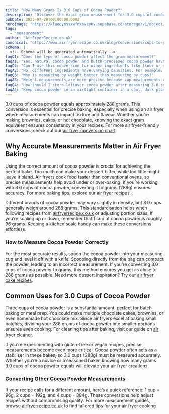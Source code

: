 ```yaml
---
title: "How Many Grams Is 3.0 Cups of Cocoa Powder?"
description: "Discover the exact gram measurement for 3.0 cups of cocoa powder to perfect your baking with precise conversions every time."
pubDate: 2025-07-28T00:00:00.000Z
heroImage: "https://klueoymssxwfnxsvcyhv.supabase.co/storage/v1/object/public/Shmucket/how-many-grams-is-3-cups-cocoa-powder.webp"
tags:
  - "measurement"
author: "AirFryerRecipe.co.uk"
canonical: "https://www.airfryerrecipe.co.uk/blog/conversions/cups-to-grams/how-many-grams-is-3-cups-cocoa-powder"
schema: |
  <!-- Schema will be generated automatically -->
faqQ1: "Does the type of cocoa powder affect the gram measurement?"
faqA1: "Yes, natural cocoa powder and Dutch-processed cocoa powder have slightly different densities, but the difference is minimal. For most recipes, 3.0 cups of either type will still weigh around 288 grams. Always spoon and level for the most accurate measurement."
faqQ2: "Can I use this conversion for other ingredients like flour or sugar?"
faqA2: "No, different ingredients have varying densities. For example, 3.0 cups of flour weigh about 360 grams, while sugar is closer to 600 grams. Always check a conversion chart specific to the ingredient you’re using."
faqQ3: "Why is measuring by weight better than measuring by cups?"
faqA3: "Weight measurements are more precise because cup measurements can vary based on how the ingredient is packed. Using grams ensures consistency, especially in air fryer baking where small deviations can affect cooking times and results."
faqQ4: "How should I store leftover cocoa powder after measuring 3.0 cups?"
faqA4: "Keep cocoa powder in an airtight container in a cool, dark place to maintain freshness. Proper storage prevents clumping and preserves flavour, ensuring your next bake with 3.0 cups (288g) of cocoa powder tastes just as good."
---
```

<p>3.0 cups of cocoa powder equals approximately 288 grams. This conversion is essential for precise baking, especially when using an air fryer where measurements can impact texture and flavour. Whether you’re making brownies, cakes, or hot chocolate, knowing the exact gram equivalent ensures consistency in your recipes. For more air fryer-friendly conversions, check out our <a href=https://www.airfryerrecipe.co.uk/air-fryer-conversion-chart>air fryer conversion chart</a>.</p>  

<h2>Why Accurate Measurements Matter in Air Fryer Baking</h2>  
<p>Using the correct amount of cocoa powder is crucial for achieving the perfect bake. Too much can make your dessert bitter, while too little might leave it bland. Air fryers cook food faster than conventional ovens, so precise measurements help avoid under or over-baking. If you’re working with 3.0 cups of cocoa powder, converting it to grams (288g) ensures accuracy. For more baking tips, explore our <a href=https://www.airfryerrecipe.co.uk/recipes>air fryer recipes</a>.</p>  

<p>Different brands of cocoa powder may vary slightly in density, but 3.0 cups generally weigh around 288 grams. This standardisation helps when following recipes from <a href=https://www.airfryerrecipe.co.uk>airfryerrecipe.co.uk</a> or adjusting portion sizes. If you’re scaling up or down, remember that 1 cup of cocoa powder is roughly 96 grams. Keeping a kitchen scale handy can make these conversions effortless.</p>  

<h3>How to Measure Cocoa Powder Correctly</h3>  
<p>For the most accurate results, spoon the cocoa powder into your measuring cup and level it off with a knife. Scooping directly from the bag can compact the powder, leading to an incorrect measurement. If you’re converting 3.0 cups of cocoa powder to grams, this method ensures you get as close to 288 grams as possible. Need more dessert inspiration? Try our <a href=https://www.airfryerrecipe.co.uk/recipe-category/cakes>air fryer cake recipes</a>.</p>  

<h2>Common Uses for 3.0 Cups of Cocoa Powder</h2>  
<p>Three cups of cocoa powder is a substantial amount, perfect for batch baking or meal prep. You could make multiple chocolate cakes, brownies, or even homemade hot chocolate mix. Since air fryers excel at baking small batches, dividing your 288 grams of cocoa powder into smaller portions ensures even cooking. For cleaning tips after baking, visit our guide on <a href=https://www.airfryerrecipe.co.uk/air-fryer-cleaner>air fryer cleaner</a>.</p>  

<p>If you’re experimenting with gluten-free or vegan recipes, precise measurements become even more critical. Cocoa powder often acts as a stabiliser in these bakes, so 3.0 cups (288g) must be measured accurately. Whether you’re a novice or a seasoned baker, knowing how many grams 3.0 cups of cocoa powder equals will elevate your air fryer creations.</p>  

<h3>Converting Other Cocoa Powder Measurements</h3>  
<p>If your recipe calls for a different amount, here’s a quick reference: 1 cup = 96g, 2 cups = 192g, and 4 cups = 384g. These conversions help adjust recipes without compromising quality. For more measurement guides, browse <a href=https://www.airfryerrecipe.co.uk>airfryerrecipe.co.uk</a> to find tailored tips for your air fryer cooking.</p>
